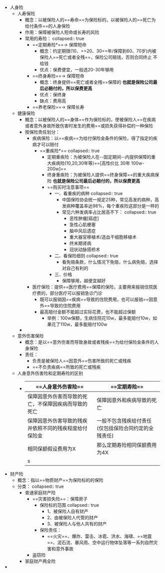 - 人身险
	- 人寿保险
		- 概念：以被保险人的==寿命==为保险标的，以被保险人的==死亡为给付条件==的人身保险
		- 作用：保障被保险人短命或长寿的风险
		- 常用的寿险：
		  collapsed:: true
			- ==定期寿险*==-> 保障短命
				- 概念：约定期限(10、==20、30==年/保障到60、70岁)内被保险人==死亡或者全残==，保险公司赔钱，否则合同终止 不给钱
				- 优点：保费便宜，一般选20-30年够用
			- ==终身寿险==-> 保障短命
				- 概念：终身提供==死亡或者全残==保障的 **也就是保险公司最后必赔付的，所以保费更高**
				- 优点：保终身
				- 缺点：费用高
			- ==养老保险==-> 保障长寿
	- 健康保险
		- 概念：以被保险人的==身体==作为保险标的，使被保险人==在疾病或者意外身故所致伤害时发生的费用==或损失获得补偿的一种保险
		- 按保险责任划分：
			- 疾病保险：以==疾病==为给付保险金条件的保险，得了指定的疾病才可以赔付
				- ==重疾险*==
				  collapsed:: true
					- 定期重疾险：为被保险人在--固定期间--内提供保障的重大疾病险(10,20,30年等)==[高性价比 30年 100w-200w]==
					- 终身重疾险：为被保险人提供==终身保障==的重大疾病保险 **也就是保险公司最后必赔付的，所以保费更高**
					- ==购买时注意事项==
						- 一、看重疾的病种
						  collapsed:: true
							- 中国保险协会统一规定25种，常见高发的病种，高发病种覆盖率达98%，每个重疾险这部分是一样的
							- 常见六种发病率占比居高不下：
							  collapsed:: true
								- 恶性肿瘤[癌症]
								- 急性心肌梗塞
								- 脑中风后遗症
								- 重大器官移植术/造血干细胞移植术
								- 终末期肾病
								- 冠状动脉搭桥术
						- 二、看保险细则
						  collapsed:: true
							- 看免赔条款，什么情况下免赔，什么病免赔，选择对自己有利的
						- 三、价格
							- 保障够用，越便宜越好
			- 医疗保险：提供==医疗费用==保障的保险，主要用来报销住院医疗费的，部分医疗可以报销急诊门诊
				- 既可以报销因==疾病==导致的住院费用，也可以报销==因意外==导致的住院费用
				- 最高赔付金额不能超过实际花费，也不能超过保额
					- 举例：100w保额，生病住院花10w，最多能赔付10w，如果花了110w，最多能赔付100w
		-
	- 意外伤害保险
		- 概念：是以==意外伤害而导致身故或者残疾==为给付保险金条件的人身保险
		- 责任：
			- 负责是被保险人==因意外==伤害所致的死亡或残疾
			- ==不负责疾病==所致的死亡或残疾
	- 人身意外伤害险和定期寿险的区别
		- |  ==人身意外伤害险==   | ==定期寿险==  |
		  |  ----  | ----  |
		  | 保障因意外伤害而导致的死亡，不保障因疾病而导致的死亡  | 保障因意外和疾病导致的死亡 |
		  | 保障因意外伤害导致的残疾并依照不同的残疾程度给付保险金  | 一般不包含残疾给付责任 (仅包括保险合同约定的全残责任)|
		  |相同保额假设费用为X | 那么定期寿险相同保额费用为4X|
		  |s | |
- 财产险
	- 概念：指以==物质财产==为保险标的的保险
	- 分类：
	  collapsed:: true
		- 普通家庭财产险
			- ==灾害损失险==：保障房子
				- 保险标的范围
				  collapsed:: true
					- 1、被保险人自有财产
					- 2、由被保险人代管的财产
					- 3、被保险人与他人共有的财产
				- 保险责任：
					- ==火灾==、爆炸、雷击、冰雹、洪水、海啸、==地震==、泥石流、暴风雨、空中运行物体坠落等一系列自然灾害和意外事故
			- 盗窃险
		- 家庭财产两全险
-